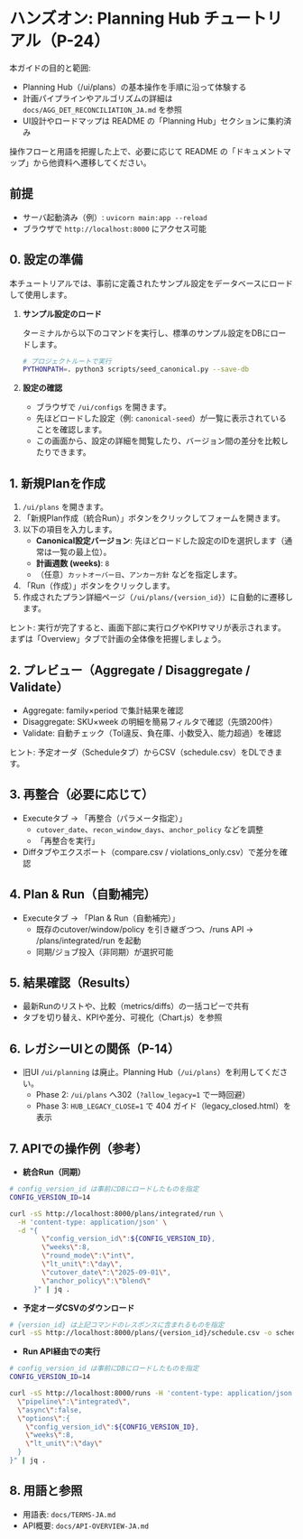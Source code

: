 # ハンズオン: Planning Hub チュートリアル（P-24）

本ガイドの目的と範囲:

- Planning Hub（/ui/plans）の基本操作を手順に沿って体験する
- 計画パイプラインやアルゴリズムの詳細は `docs/AGG_DET_RECONCILIATION_JA.md` を参照
- UI設計やロードマップは README の「Planning Hub」セクションに集約済み

操作フローと用語を把握した上で、必要に応じて README の「ドキュメントマップ」から他資料へ遷移してください。

## 前提
- サーバ起動済み（例）: `uvicorn main:app --reload`
- ブラウザで `http://localhost:8000` にアクセス可能

## 0. 設定の準備

本チュートリアルでは、事前に定義されたサンプル設定をデータベースにロードして使用します。

1.  **サンプル設定のロード**

    ターミナルから以下のコマンドを実行し、標準のサンプル設定をDBにロードします。

    ```bash
    # プロジェクトルートで実行
    PYTHONPATH=. python3 scripts/seed_canonical.py --save-db
    ```

2.  **設定の確認**

    - ブラウザで `/ui/configs` を開きます。
    - 先ほどロードした設定（例: `canonical-seed`）が一覧に表示されていることを確認します。
    - この画面から、設定の詳細を閲覧したり、バージョン間の差分を比較したりできます。


## 1. 新規Planを作成

1) `/ui/plans` を開きます。
2) 「新規Plan作成（統合Run）」ボタンをクリックしてフォームを開きます。
3) 以下の項目を入力します。
   - **Canonical設定バージョン**: 先ほどロードした設定のIDを選択します（通常は一覧の最上位）。
   - **計画週数 (weeks)**: `8`
   - （任意）`カットオーバー日`、`アンカー方針` などを指定します。
4) 「Run（作成）」ボタンをクリックします。
5) 作成されたプラン詳細ページ（`/ui/plans/{version_id}`）に自動的に遷移します。

ヒント: 実行が完了すると、画面下部に実行ログやKPIサマリが表示されます。まずは「Overview」タブで計画の全体像を把握しましょう。

## 2. プレビュー（Aggregate / Disaggregate / Validate）
- Aggregate: family×period で集計結果を確認
- Disaggregate: SKU×week の明細を簡易フィルタで確認（先頭200件）
- Validate: 自動チェック（Tol違反、負在庫、小数受入、能力超過）を確認

ヒント: 予定オーダ（Scheduleタブ）からCSV（schedule.csv）をDLできます。

## 3. 再整合（必要に応じて）
- Executeタブ → 「再整合（パラメータ指定）」
  - `cutover_date`、`recon_window_days`、`anchor_policy` などを調整
  - 「再整合を実行」
- Diffタブやエクスポート（compare.csv / violations_only.csv）で差分を確認

## 4. Plan & Run（自動補完）
- Executeタブ → 「Plan & Run（自動補完）」
  - 既存のcutover/window/policy を引き継ぎつつ、/runs API → /plans/integrated/run を起動
  - 同期/ジョブ投入（非同期）が選択可能

## 5. 結果確認（Results）
- 最新Runのリストや、比較（metrics/diffs）の一括コピーで共有
- タブを切り替え、KPIや差分、可視化（Chart.js）を参照

## 6. レガシーUIとの関係（P-14）
- 旧UI `/ui/planning` は廃止。Planning Hub（`/ui/plans`）を利用してください。
  - Phase 2: `/ui/plans` へ302（`?allow_legacy=1` で一時回避）
  - Phase 3: `HUB_LEGACY_CLOSE=1` で 404 ガイド（legacy_closed.html）を表示

## 7. APIでの操作例（参考）

- **統合Run（同期）**

```bash
# config_version_id は事前にDBにロードしたものを指定
CONFIG_VERSION_ID=14

curl -sS http://localhost:8000/plans/integrated/run \
  -H 'content-type: application/json' \
  -d "{
        \"config_version_id\":${CONFIG_VERSION_ID},
        \"weeks\":8,
        \"round_mode\":\"int\",
        \"lt_unit\":\"day\",
        \"cutover_date\":\"2025-09-01\",
        \"anchor_policy\":\"blend\"
      }" | jq .
```

- **予定オーダCSVのダウンロード**

```bash
# {version_id} は上記コマンドのレスポンスに含まれるものを指定
curl -sS http://localhost:8000/plans/{version_id}/schedule.csv -o schedule.csv
```

- **Run API経由での実行**

```bash
# config_version_id は事前にDBにロードしたものを指定
CONFIG_VERSION_ID=14

curl -sS http://localhost:8000/runs -H 'content-type: application/json' -d "{
  \"pipeline\":\"integrated\",
  \"async\":false,
  \"options\":{
    \"config_version_id\":${CONFIG_VERSION_ID},
    \"weeks\":8,
    \"lt_unit\":\"day\"
  }
}" | jq .
```

## 8. 用語と参照
- 用語表: `docs/TERMS-JA.md`
- API概要: `docs/API-OVERVIEW-JA.md`
